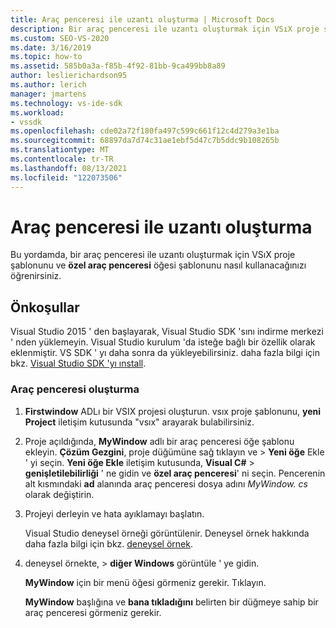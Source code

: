 ```yaml
---
title: Araç penceresi ile uzantı oluşturma | Microsoft Docs
description: Bir araç penceresi ile uzantı oluşturmak için VSıX proje şablonunu ve özel araç penceresi öğesi şablonunu nasıl kullanacağınızı öğrenin.
ms.custom: SEO-VS-2020
ms.date: 3/16/2019
ms.topic: how-to
ms.assetid: 585b0a3a-f85b-4f92-81bb-9ca499bb8a89
author: leslierichardson95
ms.author: lerich
manager: jmartens
ms.technology: vs-ide-sdk
ms.workload:
- vssdk
ms.openlocfilehash: cde02a72f180fa497c599c661f12c4d279a3e1ba
ms.sourcegitcommit: 68897da7d74c31ae1ebf5d47c7b5ddc9b108265b
ms.translationtype: MT
ms.contentlocale: tr-TR
ms.lasthandoff: 08/13/2021
ms.locfileid: "122073506"
---
```

# <a name="create-an-extension-with-a-tool-window"></a>Araç penceresi ile uzantı oluşturma

Bu yordamda, bir araç penceresi ile uzantı oluşturmak için VSıX proje şablonunu ve **özel araç penceresi** öğesi şablonunu nasıl kullanacağınızı öğrenirsiniz.

## <a name="prerequisites"></a>Önkoşullar

 Visual Studio 2015 ' den başlayarak, Visual Studio SDK 'sını indirme merkezi ' nden yüklemeyin. Visual Studio kurulum 'da isteğe bağlı bir özellik olarak eklenmiştir. VS SDK ' yı daha sonra da yükleyebilirsiniz. daha fazla bilgi için bkz. [Visual Studio SDK 'yı ınstall](../extensibility/installing-the-visual-studio-sdk.md).

### <a name="create-a-tool-window"></a>Araç penceresi oluşturma

1. **Firstwindow** ADLı bir VSIX projesi oluşturun. vsıx proje şablonunu, **yeni Project** iletişim kutusunda "vsıx" arayarak bulabilirsiniz.

2. Proje açıldığında, **MyWindow** adlı bir araç penceresi öğe şablonu ekleyin. **Çözüm Gezgini**, proje düğümüne sağ tıklayın ve   >  **Yeni öğe** Ekle ' yi seçin. **Yeni öğe Ekle** iletişim kutusunda, **Visual C#**  >  **genişletilebilirliği** ' ne gidin ve **özel araç penceresi**' ni seçin. Pencerenin alt kısmındaki **ad** alanında araç penceresi dosya adını *MyWindow. cs* olarak değiştirin.

3. Projeyi derleyin ve hata ayıklamayı başlatın.

   Visual Studio deneysel örneği görüntülenir. Deneysel örnek hakkında daha fazla bilgi için bkz. [deneysel örnek](../extensibility/the-experimental-instance.md).

4. deneysel örnekte,   >  **diğer Windows** görüntüle ' ye gidin.

   **MyWindow** için bir menü öğesi görmeniz gerekir. Tıklayın.

   **MyWindow** başlığına ve **bana tıkladığını** belirten bir düğmeye sahip bir araç penceresi görmeniz gerekir.
